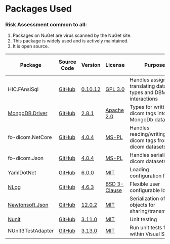 

# Packages Used

### Risk Assessment common to all:
1. Packages on NuGet are virus scanned by the NuGet site.
2. This package is widely used and is actively maintained.
3. It is open source.

| Package | Source Code | Version | License | Purpose | Additional Risk Assessment |
| ------- | ------------| --------| ------- | ------- | -------------------------- |
| HIC.FAnsiSql |[GitHub](https://github.com/HicServices/FAnsiSql) | [0.10.12](https://www.nuget.org/packages/HIC.FansiSql/0.10.12) | [GPL 3.0](https://www.gnu.org/licenses/gpl-3.0.html) | Handles assigning translating database types and DBMS interactions|
|[MongoDB.Driver](https://docs.mongodb.com/ecosystem/drivers/csharp/)| [GitHub](https://github.com/mongodb/mongo-csharp-driver) |[2.8.1](https://www.nuget.org/packages/MongoDB.Driver/2.8.1)| [Apache 2.0](http://www.apache.org/licenses/LICENSE-2.0) | Types for writting dicom tags into MongoDb databases|
| fo-dicom.NetCore | [GitHub](https://github.com/fo-dicom/fo-dicom) |[4.0.4](https://www.nuget.org/packages/fo-dicom.NetCore/4.0.4)|[MS-PL](https://opensource.org/licenses/MS-PL) | Handles reading/writing dicom tags from dicom datasets | |
| fo-dicom.Json | [GitHub](https://github.com/fo-dicom/fo-dicom) |[4.0.4](https://www.nuget.org/packages/fo-dicom.Json/4.0.4)|[MS-PL](https://opensource.org/licenses/MS-PL) | Handles serializing dicom datasets | |
| YamlDotNet | [GitHub](https://github.com/aaubry/YamlDotNet)  | [6.0.0](https://www.nuget.org/packages/YamlDotNet/6.0.0) | [MIT](https://opensource.org/licenses/MIT) |Loading configuration files|
| [NLog](https://nlog-project.org/) | [GitHub](https://github.com/NLog/NLog) | [4.6.3](https://www.nuget.org/packages/NLog/4.6.3) | [BSD 3-Clause](https://github.com/NLog/NLog/blob/dev/LICENSE.txt) | Flexible user configurable logging | |
| [Newtonsoft.Json](https://www.newtonsoft.com/json) | [GitHub](https://github.com/JamesNK/Newtonsoft.Json) | [12.0.2](https://www.nuget.org/packages/Newtonsoft.Json/12.0.2) | [MIT](https://opensource.org/licenses/MIT) | Serialization of objects for sharing/transmission |
| [Nunit](https://nunit.org/) |[GitHub](https://github.com/nunit/nunit) | [3.11.0](https://www.nuget.org/packages/NUnit/3.11.0) | [MIT](https://opensource.org/licenses/MIT) | Unit testing |
| NUnit3TestAdapter | [GitHub](https://github.com/nunit/nunit3-vs-adapter)| [3.13.0](https://www.nuget.org/packages/NUnit3TestAdapter/3.13.0) | [MIT](https://opensource.org/licenses/MIT) | Run unit tests from within Visual Studio |
